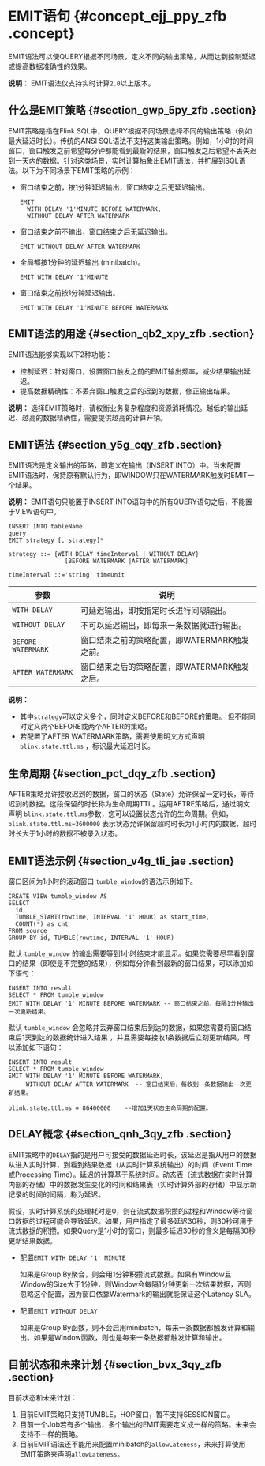 # EMIT语句 {#concept_ejj_ppy_zfb .concept}

EMIT语法可以使QUERY根据不同场景，定义不同的输出策略，从而达到控制延迟或提高数据准确性的效果。

**说明：** EMIT语法仅支持实时计算`2.0`以上版本。

## 什么是EMIT策略 {#section_gwp_5py_zfb .section}

EMIT策略是指在Flink SQL中，QUERY根据不同场景选择不同的输出策略（例如最大延迟时长）。传统的ANSI SQL语法不支持这类输出策略。例如，1小时的时间窗口，窗口触发之前希望每分钟都能看到最新的结果，窗口触发之后希望不丢失迟到一天内的数据。针对这类场景，实时计算抽象出EMIT语法，并扩展到SQL语法。以下为不同场景下EMIT策略的示例：

-   窗口结束之前，按1分钟延迟输出，窗口结束之后无延迟输出。

    ``` {#codeblock_561_zit_cuf .language-SQL}
    EMIT 
      WITH DELAY '1'MINUTE BEFORE WATERMARK,
      WITHOUT DELAY AFTER WATERMARK
    ```

-   窗口结束之前不输出，窗口结束之后无延迟输出。

    ``` {#codeblock_uvt_ygp_x1h .language-SQL}
    EMIT WITHOUT DELAY AFTER WATERMARK
    ```

-   全局都按1分钟的延迟输出 \(minibatch\)。

    ``` {#codeblock_tyz_tka_ow9 .language-SQL}
    EMIT WITH DELAY '1'MINUTE
    ```

-   窗口结束之前按1分钟延迟输出。

    ``` {#codeblock_gdf_lxy_9v3 .language-SQL}
    EMIT WITH DELAY '1'MINUTE BEFORE WATERMARK 
    ```


## EMIT语法的用途 {#section_qb2_xpy_zfb .section}

EMIT语法能够实现以下2种功能：

-   控制延迟：针对窗口，设置窗口触发之前的EMIT输出频率，减少结果输出延迟。
-   提高数据精确性：不丢弃窗口触发之后的迟到的数据，修正输出结果。

**说明：** 选择EMIT策略时，请权衡业务复杂程度和资源消耗情况。越低的输出延迟、越高的数据精确性，需要提供越高的计算开销。

## EMIT语法 {#section_y5g_cqy_zfb .section}

EMIT语法是定义输出的策略，即定义在输出（INSERT INTO）中。当未配置EMIT语法时，保持原有默认行为，即WINDOW只在WATERMARK触发时EMIT一个结果。

**说明：** EMIT语句只能置于INSERT INTO语句中的所有QUERY语句之后，不能置于VIEW语句中。

``` {#codeblock_0gq_mjl_ibj}
INSERT INTO tableName
query
EMIT strategy [, strategy]*

strategy ::= {WITH DELAY timeInterval | WITHOUT DELAY} 
                [BEFORE WATERMARK |AFTER WATERMARK]

timeInterval ::='string' timeUnit            
```

|参数|说明|
|--|--|
|`WITH DELAY`|可延迟输出，即按指定时长进行间隔输出。|
|`WITHOUT DELAY`|不可以延迟输出，即每来一条数据就进行输出。|
|`BEFORE WATERMARK`|窗口结束之前的策略配置，即WATERMARK触发之前。|
|`AFTER WATERMARK`|窗口结束之后的策略配置，即WATERMARK触发之后。|

**说明：** 

-   其中`strategy`可以定义多个，同时定义BEFORE和BEFORE的策略。 但不能同时定义两个BEFORE或两个AFTER的策略。
-   若配置了AFTER WATERMARK策略，需要使用明文方式声明 `blink.state.ttl.ms` ，标识最大延迟时长。

## 生命周期 {#section_pct_dqy_zfb .section}

AFTER策略允许接收迟到的数据，窗口的状态（State）允许保留一定时长，等待迟到的数据。这段保留的时长称为生命周期TTL。运用AFTRE策略后，通过明文声明 `blink.state.ttl.ms`参数，您可以设置状态允许的生命周期。例如， `blink.state.ttl.ms=3600000` 表示状态允许保留超时时长为1小时内的数据，超时时长大于1小时的数据不被录入状态。

## EMIT语法示例 {#section_v4g_tli_jae .section}

窗口区间为1小时的滚动窗口 `tumble_window`的语法示例如下。

``` {#codeblock_wp6_kca_ef3}
CREATE VIEW tumble_window AS
SELECT 
  id,
  TUMBLE_START(rowtime, INTERVAL '1' HOUR) as start_time,
  COUNT(*) as cnt
FROM source
GROUP BY id, TUMBLE(rowtime, INTERVAL '1' HOUR)                    
```

默认 `tumble_window` 的输出需要等到1小时结束才能显示。如果您需要尽早看到窗口的结果（即使是不完整的结果），例如每分钟看到最新的窗口结果，可以添加如下语句：

``` {#codeblock_ded_k67_njc}
INSERT INTO result
SELECT * FROM tumble_window
EMIT WITH DELAY '1' MINUTE BEFORE WATERMARK -- 窗口结束之前，每隔1分钟输出一次更新结果。                    
```

默认 `tumble_window` 会忽略并丢弃窗口结束后到达的数据，如果您需要将窗口结束后1天到达的数据统计进入结果 ，并且需要每接收1条数据后立刻更新结果，可以添加如下语句：

``` {#codeblock_6rs_kb8_8uq}
INSERT INTO result
SELECT * FROM tumble_window
EMIT WITH DELAY '1' MINUTE BEFORE WATERMARK, 
     WITHOUT DELAY AFTER WATERMARK  -- 窗口结束后，每收到一条数据输出一次更新结果。

blink.state.ttl.ms = 86400000    --增加1天状态生命周期的配置。
```

## DELAY概念 {#section_qnh_3qy_zfb .section}

EMIT策略中的`DELAY`指的是用户可接受的数据延迟时长，该延迟是指从用户的数据从进入实时计算，到看到结果数据（从实时计算系统输出）的时间（Event Time或Processing Time）。延迟的计算基于系统时间。动态表（流式数据在实时计算内部的存储）中的数据发生变化的时间和结果表（实时计算外部的存储）中显示新记录的时间的间隔，称为延迟。

假设，实时计算系统的处理耗时是0，则在流式数据积攒的过程和Window等待窗口数据的过程可能会导致延迟。如果，用户指定了最多延迟30秒，则30秒可用于流式数据的积攒。如果Query是1小时的窗口，则最多延迟30秒的含义是每隔30秒更新结果数据。

-   配置`EMIT WITH DELAY '1' MINUTE` 

    如果是Group By聚合，则会用1分钟积攒流式数据。如果有Window且Window的Size大于1分钟，则Window会每隔1分钟更新一次结果数据，否则忽略这个配置，因为窗口依靠Watermark的输出就能保证这个Latency SLA。

-   配置`EMIT WITHOUT DELAY` 

    如果是Group By函数，则不会启用minibatch，每来一条数据都触发计算和输出。如果是Window函数，则也是每来一条数据都触发计算和输出。


## 目前状态和未来计划 {#section_bvx_3qy_zfb .section}

目前状态和未来计划：

1.  目前EMIT策略只支持TUMBLE，HOP窗口，暂不支持SESSION窗口。
2.  目前一个Job若有多个输出，多个输出的EMIT需要定义成一样的策略。未来会支持不一样的策略。
3.  目前EMIT语法还不能用来配置minibatch的`allowLateness`，未来打算使用EMIT策略来声明`allowLateness`。

